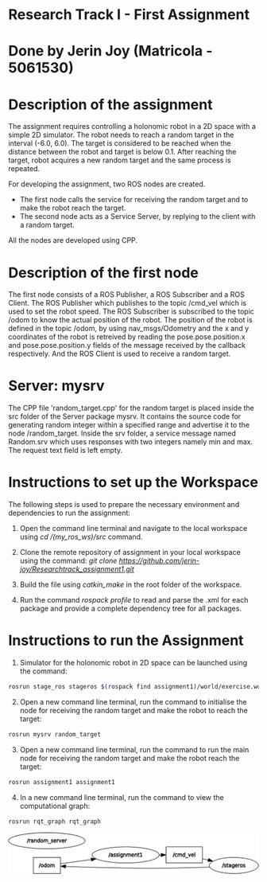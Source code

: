 # Research Track I - First Assignment

# Done by Jerin Joy (Matricola - 5061530)

# Description of the assignment

The assignment requires controlling a holonomic robot in a 2D space with a simple 2D simulator. The robot needs to reach a random target in the interval (-6.0, 6.0). The target is considered to be reached when the distance between the robot and target is below 0.1. After reaching the target, robot acquires a new random target and the same process is repeated.

For developing the assignment, two ROS nodes are created. 
- The first node calls the service for receiving the random target and to make the robot reach the target.
- The second node acts as a Service Server, by replying to the client with a random target.

All the nodes are developed using CPP.

# Description of the first node  

The first node consists of a ROS Publisher, a ROS Subscriber and a ROS Client. The ROS Publisher which publishes to the topic /cmd_vel which is used to set the robot speed. The ROS Subscriber is subscribed to the topic /odom to know the actual position of the robot. The position of the robot is defined in the topic /odom, by using nav_msgs/Odometry and the x and y coordinates of the robot is retreived by reading the pose.pose.position.x and pose.pose.position.y fields of the message received by the callback respectively. And the ROS Client is used to receive a random target.

# Server: mysrv

The CPP file 'random_target.cpp' for the random target is placed inside the src folder of the Server package mysrv. It contains the source code for generating random integer within a specified range and advertise it to the node /random_target. Inside the srv folder, a service message named Random.srv which uses responses with two integers namely min and max. The request text field is left empty.

# Instructions to set up the Workspace

The following steps is used to prepare the necessary environment and dependencies to run the assignment:

1. Open the command line terminal and navigate to the local workspace using *cd /<name of the ws>(my_ros_ws)/src* command.

2. Clone the remote repository of assignment in your local workspace using the command: *git clone https://github.com/jerin-joy/Researchtrack_assignment1.git*

3. Build the file using *catkin_make* in the root folder of the workspace.

4. Run the command *rospack profile* to read and parse the .xml for each package and provide a complete dependency tree for all packages.

# Instructions to run the Assignment

1. Simulator for the holonomic robot in 2D space can be launched using the command:
```bash
rosrun stage_ros stageros $(rospack find assignment1)/world/exercise.world
```

2. Open a new command line terminal, run the command to initialise the node for receiving the random target and make the robot to reach the target:
```bash
rosrun mysrv random_target
```

3. Open a new command line terminal, run the command to run the main node for receiving the random target and make the robot reach the target:
```bash
rosrun assignment1 assignment1
```

4. In a new command line terminal, run the command to view the computational graph:
```bash
rosrun rqt_graph rqt_graph
```
![alt text](./rosgraph.png)
